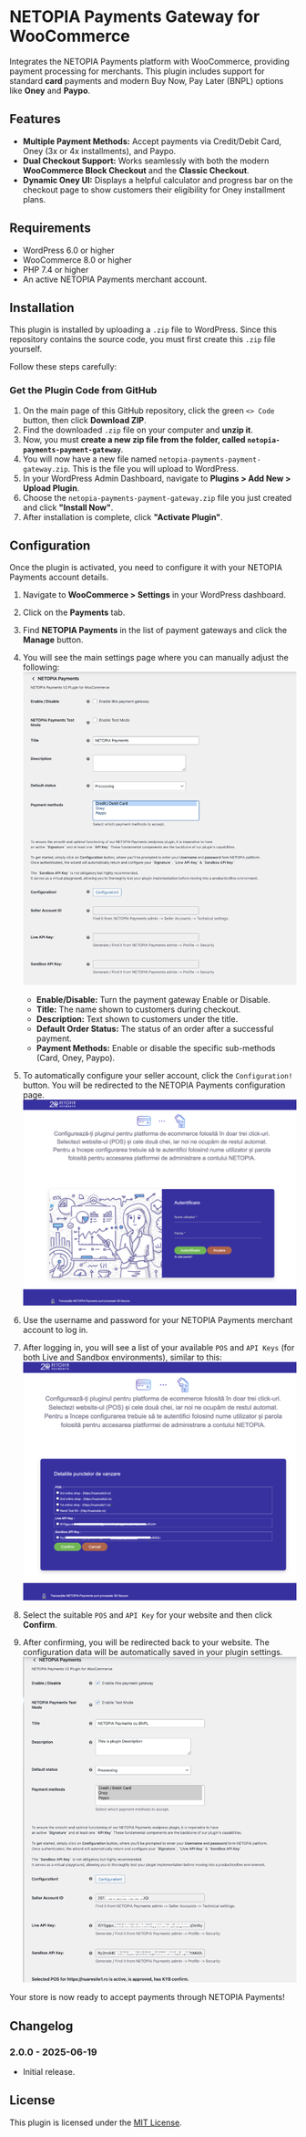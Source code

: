 # NETOPIA Payments Gateway for WooCommerce

Integrates the NETOPIA Payments platform with WooCommerce, providing payment processing for merchants. This plugin includes support for standard **card** payments and modern Buy Now, Pay Later (BNPL) options like **Oney** and **Paypo**.

## Features

* **Multiple Payment Methods:** Accept payments via Credit/Debit Card, Oney (3x or 4x installments), and Paypo.
* **Dual Checkout Support:** Works seamlessly with both the modern **WooCommerce Block Checkout** and the **Classic Checkout**.
* **Dynamic Oney UI:** Displays a helpful calculator and progress bar on the checkout page to show customers their eligibility for Oney installment plans.

## Requirements

* WordPress 6.0 or higher
* WooCommerce 8.0 or higher
* PHP 7.4 or higher
* An active NETOPIA Payments merchant account.

## Installation

This plugin is installed by uploading a `.zip` file to WordPress. Since this repository contains the source code, you must first create this `.zip` file yourself.

Follow these steps carefully:

### Get the Plugin Code from GitHub

1. On the main page of this GitHub repository, click the green `<> Code` button, then click **Download ZIP**.
2. Find the downloaded `.zip` file on your computer and **unzip it**.
3. Now, you must **create a new zip file from the folder, called `netopia-payments-payment-gateway`**.
4. You will now have a new file named `netopia-payments-payment-gateway.zip`. This is the file you will upload to WordPress.
5. In your WordPress Admin Dashboard, navigate to **Plugins > Add New > Upload Plugin**.
6. Choose the `netopia-payments-payment-gateway.zip` file you just created and click **"Install Now"**.
7. After installation is complete, click **"Activate Plugin"**.

## Configuration

Once the plugin is activated, you need to configure it with your NETOPIA Payments account details.

1.  Navigate to **WooCommerce > Settings** in your WordPress dashboard.
2.  Click on the **Payments** tab.
3.  Find **NETOPIA Payments** in the list of payment gateways and click the **Manage** button.
4.  You will see the main settings page where you can manually adjust the following:
    ![Plugin setting](01.PluggingSetting.png)
    * **Enable/Disable:** Turn the payment gateway Enable or Disable.
    * **Title:** The name shown to customers during checkout.
    * **Description:** Text shown to customers under the title.
    * **Default Order Status:** The status of an order after a successful payment.
    * **Payment Methods:** Enable or disable the specific sub-methods (Card, Oney, Paypo).

5.  To automatically configure your seller account, click the `Configuration!` button. You will be redirected to the NETOPIA Payments configuration page.
    ![Plugin setting](02.AutoConfig.png)

6.  Use the username and password for your NETOPIA Payments merchant account to log in.

7.  After logging in, you will see a list of your available `POS` and `API Keys` (for both Live and Sandbox environments), similar to this:
    ![Plugin setting](03.PosList.png)

8.  Select the suitable `POS` and `API Key` for your website and then click **Confirm**.

9.  After confirming, you will be redirected back to your website. The configuration data will be automatically saved in your plugin settings.
    ![ConfigurationDone](04.configurationDone.png)

Your store is now ready to accept payments through NETOPIA Payments!

## Changelog

### 2.0.0 - 2025-06-19
* Initial release.

## License

This plugin is licensed under the [MIT License](LICENSE).